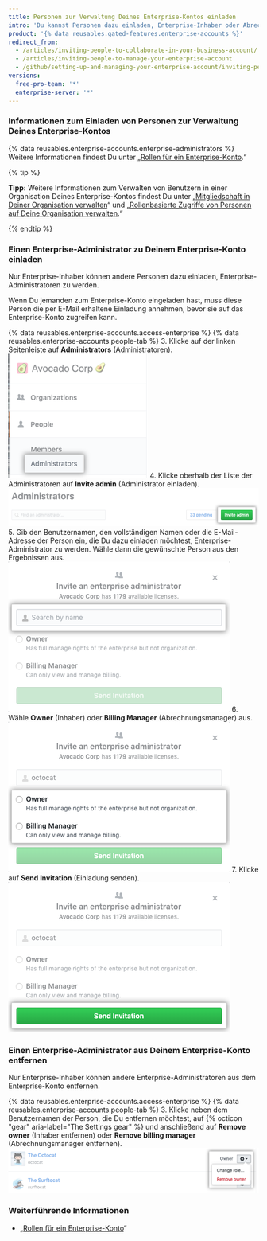 ```yaml
---
title: Personen zur Verwaltung Deines Enterprise-Kontos einladen
intro: 'Du kannst Personen dazu einladen, Enterprise-Inhaber oder Abrechnungsmanager in Deinem Enterprise-Konto zu werden. Du kannst auch Enterprise-Inhaber und Abrechnungsmanager entfernen, die nicht mehr auf Dein Enterprise-Konto zugreifen müssen.'
product: '{% data reusables.gated-features.enterprise-accounts %}'
redirect_from:
  - /articles/inviting-people-to-collaborate-in-your-business-account/
  - /articles/inviting-people-to-manage-your-enterprise-account
  - /github/setting-up-and-managing-your-enterprise-account/inviting-people-to-manage-your-enterprise-account
versions:
  free-pro-team: '*'
  enterprise-server: '*'
---
```

### Informationen zum Einladen von Personen zur Verwaltung Deines Enterprise-Kontos

{% data reusables.enterprise-accounts.enterprise-administrators %} Weitere Informationen findest Du unter „[Rollen für ein Enterprise-Konto](/articles/roles-for-an-enterprise-account).“

{% tip %}

**Tipp:** Weitere Informationen zum Verwalten von Benutzern in einer Organisation Deines Enterprise-Kontos findest Du unter „[Mitgliedschaft in Deiner Organisation verwalten](/articles/managing-membership-in-your-organization)“ und „[Rollenbasierte Zugriffe von Personen auf Deine Organisation verwalten](/articles/managing-peoples-access-to-your-organization-with-roles).“

{% endtip %}

### Einen Enterprise-Administrator zu Deinem Enterprise-Konto einladen

Nur Enterprise-Inhaber können andere Personen dazu einladen, Enterprise-Administratoren zu werden.

Wenn Du jemanden zum Enterprise-Konto eingeladen hast, muss diese Person die per E-Mail erhaltene Einladung annehmen, bevor sie auf das Enterprise-Konto zugreifen kann.

{% data reusables.enterprise-accounts.access-enterprise %}
{% data reusables.enterprise-accounts.people-tab %}
3. Klicke auf der linken Seitenleiste auf **Administrators** (Administratoren). ![Registerkarte „Administrators“ (Administratoren) in der linken Seitenleiste](/assets/images/help/business-accounts/administrators-tab.png)
4. Klicke oberhalb der Liste der Administratoren auf **Invite admin** (Administrator einladen). ![Schaltfläche „Invite admin“ (Administrator einladen) über der Liste der Enterprise-Inhaber](/assets/images/help/business-accounts/invite-admin-button.png)
5. Gib den Benutzernamen, den vollständigen Namen oder die E-Mail-Adresse der Person ein, die Du dazu einladen möchtest, Enterprise-Administrator zu werden. Wähle dann die gewünschte Person aus den Ergebnissen aus. ![Modales Feld mit Feld für die Eingabe des Benutzernamens, vollständigen Namens oder der E-Mail-Adresse und Schaltfläche zum Einladen](/assets/images/help/business-accounts/invite-admins-modal-button.png)
6. Wähle **Owner** (Inhaber) oder **Billing Manager** (Abrechnungsmanager) aus. ![Modalfeld mit Rollenauswahl](/assets/images/help/business-accounts/invite-admins-roles.png)
7. Klicke auf **Send Invitation** (Einladung senden). ![Schaltfläche „Send invitation“ (Einladung senden)](/assets/images/help/business-accounts/invite-admins-send-invitation.png)

### Einen Enterprise-Administrator aus Deinem Enterprise-Konto entfernen

Nur Enterprise-Inhaber können andere Enterprise-Administratoren aus dem Enterprise-Konto entfernen.

{% data reusables.enterprise-accounts.access-enterprise %}
{% data reusables.enterprise-accounts.people-tab %}
3. Klicke neben dem Benutzernamen der Person, die Du entfernen möchtest, auf {% octicon "gear" aria-label="The Settings gear" %} und anschließend auf **Remove owner** (Inhaber entfernen) oder **Remove billing manager** (Abrechnungsmanager entfernen). ![Zahnradsymbol für Einstellungen mit Menüoption zum Entfernen eines Enterprise-Administrators](/assets/images/help/business-accounts/remove-admin.png)

### Weiterführende Informationen

- „[Rollen für ein Enterprise-Konto](/articles/roles-for-an-enterprise-account)“
